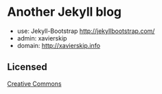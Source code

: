 # Another Jekyll blog 

* use: Jekyll-Bootstrap <http://jekyllbootstrap.com/>
* admin:   xavierskip
* domain: <http://xavierskip.info>

## Licensed

[Creative Commons](http://creativecommons.org/licenses/by-nc-sa/3.0/)
